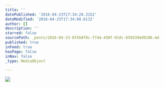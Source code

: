 ```yaml
---
title: ''
datePublished: '2016-04-23T17:34:20.315Z'
dateModified: '2016-04-23T17:34:08.611Z'
author: []
description: ''
starred: false
sourcePath: _posts/2016-04-23-8f450f0c-f744-450f-91dc-6593394d9186.md
published: true
inFeed: true
hasPage: false
inNav: false
_type: MediaObject

---
```

![](https://the-grid-user-content.s3-us-west-2.amazonaws.com/dd8dd778-907c-463c-b35f-353af7786bc4.jpg)